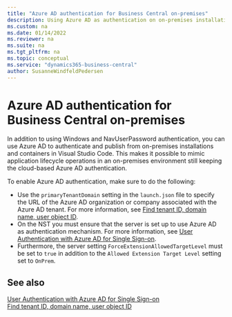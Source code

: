 ```yaml
---
title: "Azure AD authentication for Business Central on-premises"
description: Using Azure AD as authentication on on-premises installations and containers for Business Central for debugging and other purposes
ms.custom: na
ms.date: 01/14/2022
ms.reviewer: na
ms.suite: na
ms.tgt_pltfrm: na
ms.topic: conceptual
ms.service: "dynamics365-business-central"
author: SusanneWindfeldPedersen
---
```


# Azure AD authentication for Business Central on-premises

In addition to using Windows and NavUserPassword authentication, you can use Azure AD to authenticate and publish from on-premises installations and containers in Visual Studio Code. This makes it possible to mimic application lifecycle operations in an on-premises environment still keeping the cloud-based Azure AD authentication.

To enable Azure AD authentication, make sure to do the following: 

- Use the `primaryTenantDomain` setting in the `launch.json` file to specify the URL of the Azure AD organization or company associated with the Azure AD tenant. For more information, see [Find tenant ID, domain name, user object ID](/partner-center/find-ids-and-domain-names). 
- On the NST you must ensure that the server is set up to use Azure AD as authentication mechanism. For more information, see [User Authentication with Azure AD for Single Sign-on](../administration/authenticating-users-with-azure-active-directory.md).
- Furthermore, the server setting `ForceExtensionAllowedTargetLevel` must be set to `true` in addition to the `Allowed Extension Target Level` setting set to `OnPrem`.

## See also

[User Authentication with Azure AD for Single Sign-on](../administration/authenticating-users-with-azure-active-directory.md)  
[Find tenant ID, domain name, user object ID](/partner-center/find-ids-and-domain-names)